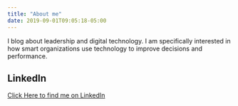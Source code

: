 ```yaml
---
title: "About me"
date: 2019-09-01T09:05:18-05:00
---
```

I blog about leadership and digital technology. I am specifically interested in how smart organizations use technology to improve decisions and performance.

## LinkedIn
[Click Here to find me on LinkedIn](https://www.linkedin.com/in/rafaelgerena)
